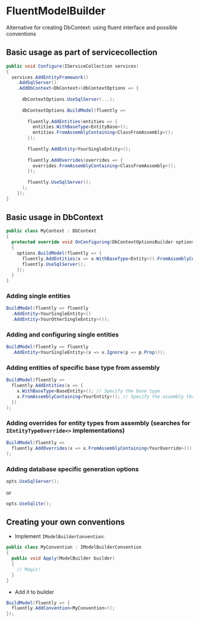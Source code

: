 # FluentModelBuilder

Alternative for creating DbContext: using fluent interface and possible conventions

## Basic usage as part of servicecollection

```c#
public void Configure(IServiceCollection services)
{
  services.AddEntityFramework()
    .AddSqlServer()
    .AddDbContext<DbContext>(dbContextOptions => {
    
      dbContextOptions.UseSqlServer(...);
      
      dbContextOptions.BuildModel(fluently =>
      
        fluently.AddEntities(entities => {
          entities.WithBaseType<EntityBase>();
          entities.FromAssemblyContaining<ClassFromAssembly>();
        });
        
        fluently.AddEntity<YourSingleEntity>();
        
        fluently.AddOverrides(overrides => {
          overrides.FromAssemblyContaining<ClassFromAssembly>();
        });
        
        fluently.UseSqlServer();
      );
    });
}
```

## Basic usage in DbContext
```c#
public class MyContext : DbContext
{
  protected override void OnConfiguring(DbContextOptionsBuilder options)
  {
    options.BuildModel(fluently => {
      fluently.AddEntities(x => x.WithBaseType<Entity>().FromAssemblyContaining<EntityOne>());
      fluently.UseSqlServer();
    });
  }
}
```

### Adding single entities
```c#
BuildModel(fluently => fluently
  .AddEntity<YourSingleEntity>()
  .AddEntity<YourOtherSingleEntity>());
```

### Adding and configuring single entities
```c#
BuildModel(fluently => fluently
  .AddEntity<YourSingleEntity>(x => x.Ignore(p => p.Prop)));
```

### Adding entities of specific base type from assembly
```c#
BuildModel(fluently =>
  fluently.AddEntities(x => {
    x.WithBaseType<BaseEntity>(); // Specify the base type
    x.FromAssemblyContaining<YourEntity>(); // Specify the assembly that contains the entity for scanning
  })
);
```

### Adding overrides for entity types from assembly (searches for ```IEntityTypeOverride<>``` implementations)
```c#
BuildModel(fluently =>
  fluently.AddOverrides(x => x.FromAssemblyContaining<YourOverride>());
);
```

### Adding database specific generation options
```c#
opts.UseSqlServer();
```

or

```c#
opts.UseSqlite();
```

## Creating your own conventions

* Implement `IModelBuilderConvention`:

```c#
public class MyConvention : IModelBuilderConvention
{
  public void Apply(ModelBuilder builder)
  {
    // Magic!
  }
}
```

* Add it to builder

```c#
BuildModel(fluently => {
  fluently.AddConvention<MyConvention>();
});
```
